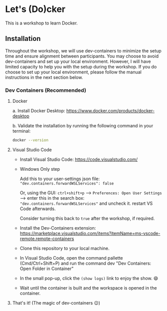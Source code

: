 # Let's (Do)cker

This is a workshop to learn Docker.

## Installation

Throughout the workshop, we will use dev-containers to minimize the setup time and ensure alignment between participants.
You may choose to avoid dev-containers and set up your local environment. 
However, I will have limited capacity to help you with the setup during the workshop.
If you do choose to set up your local environment, please follow the manual instructions in the next section below.

### Dev Containers (Recommended)
1. Docker
    
    a. Install Docker Desktop: https://www.docker.com/products/docker-desktop
    
    b. Validate the installation by running the following command in your terminal:
    ```bash
    docker --version
    ```

2. Visual Studio Code

    - Install Visual Studio Code: https://code.visualstudio.com/

    - Windows Only step
    
        Add this to your user-settings json file: `"dev.containers.forwardWSLServices": false`
    
        Or, using the GUI: `ctrl+shift+p` --> `Preferences: Open User Settings` --> enter this in the search box: `"dev.containers.forwardWSLServices"` and uncheck it. restart VS Code afterwards.

        Consider turning this back to `true` after the workshop, if required.

    - Install the Dev-Containers extension: https://marketplace.visualstudio.com/items?itemName=ms-vscode-remote.remote-containers

    - Clone this repository to your local machine.

    - In Visual Studio Code, open the command pallette (Cmd/Ctrl+Shift+P) and run the command dev "Dev Containers: Open Folder in Container"

    - In the small pop-up, click the `(show logs)` link to enjoy the show. 😄

    - Wait until the container is built and the workspace is opened in the container.

3. That's it! (The magic of dev-containers 😉)